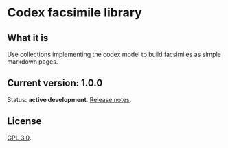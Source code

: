 # Codex facsimile library

## What it is

Use collections implementing the codex model to build facsimiles as simple markdown pages.

## Current version:  1.0.0

Status: **active development**. [Release notes](releases.md).


## License

[GPL 3.0](https://opensource.org/licenses/gpl-3.0.html).
